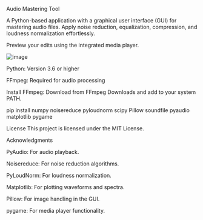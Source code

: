 Audio Mastering Tool

A Python-based application with a graphical user interface (GUI) for mastering audio files. 
Apply noise reduction, equalization, compression, and loudness normalization effortlessly. 

Preview your edits using the integrated media player.

![image](https://github.com/user-attachments/assets/23aa3385-b48d-4bf7-ae75-a36f56f055f1)


Python: 
Version 3.6 or higher


FFmpeg: 
Required for audio processing


Install FFmpeg:
Download from FFmpeg Downloads and add to your system PATH.

pip install numpy noisereduce pyloudnorm scipy Pillow soundfile pyaudio matplotlib pygame

License
This project is licensed under the MIT License.

Acknowledgments

PyAudio: For audio playback.

Noisereduce: For noise reduction algorithms.

PyLoudNorm: For loudness normalization.

Matplotlib: For plotting waveforms and spectra.

Pillow: For image handling in the GUI.

pygame: For media player functionality.


